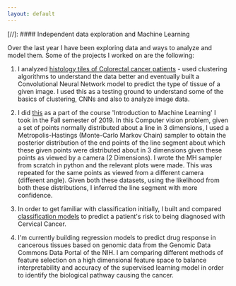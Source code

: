 ```yaml
---
layout: default
---
```


[//]: #### Independent data exploration and Machine Learning

Over the last year I have been exploring data and ways to analyze and model them. Some of the projects I worked on are the following:

1. I analyzed [histology tiles of Colorectal cancer patients](https://github.com/arunravishankar/Colorectal_Cancer_Histology/blob/master/Colorectal_Cancer_Images.ipynb) - used clustering algorithms to understand the data better and eventually built a Convolutional Neural Network model to predict the type of tissue of a given image. I used this as a testing ground to understand some of the basics of clustering, CNNs and also to analyze image data. 

2. I did [this](https://github.com/arunravishankar/Inferring-a-3D-line-from-2D-/blob/master/3DLine_from_2DPoints.pdf) as a part of the course 'Introduction to Machine Learning' I took in the Fall semester of 2019. In this Computer vision problem, given a set of points normally distributed about a line in 3 dimensions, I used a Metropolis-Hastings (Monte-Carlo Markov Chain) sampler to obtain the posterior distribution of the end points of the line segment about which these given points were distributed about in 3 dimensions given these points as viewed by a camera (2 Dimensions). I wrote the MH sampler from scratch in python and the relevant plots were made. This was repeated for the same points as viewed from a different camera (different angle). Given both these datasets, using the likelihood from both these distributions, I inferred the line segment with more confidence.

3. In order to get familiar with classification initially, I built and compared [classification models](https://github.com/arunravishankar/Cervical_cancer_risk_classification/blob/master/Cervical_cancer.ipynb) to predict a patient's risk to being diagnosed with Cervical Cancer.

4. I'm currently building regression models to predict drug response in cancerous tissues based on genomic data from the Genomic Data Commons Data Portal of the NIH. I am comparing different methods of feature selection on a high dimensional feature space to balance interpretability and accuracy of the supervised learning model in order to identify the biological pathway causing the cancer. 
